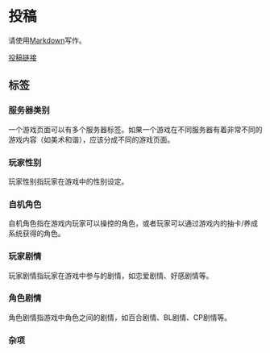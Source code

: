 # 投稿

请使用[Markdown](https://www.markdownguide.org/)写作。

[投稿链接](https://github.com/gachagamescape/gachagamescape.github.io/issues/new?assignees=&labels=%E6%96%B0%E6%B8%B8%E6%88%8F%E9%A1%B5%E9%9D%A2&projects=&template=%E6%96%B0%E6%B8%B8%E6%88%8F%E9%A1%B5%E9%9D%A2.md&title=)

## 标签
### 服务器类别 <Badge text="国服" type="info"/> <Badge text="国际服" type="info"/> <Badge text="台服" type="info"/> <Badge text="日服" type="info"/> <Badge text="韩服" type="info"/> <Badge text="美服" type="info"/>
一个游戏页面可以有多个服务器标签。如果一个游戏在不同服务器有着非常不同的游戏内容（如美术和谐），应该分成不同的游戏页面。

### 玩家性别 <Badge text="玩家性别不明" type="info"/>  <Badge text="仅男性玩家" type="tip"/> <Badge text="玩家性别可选" type="warning"/> <Badge text="仅女性玩家" type="danger"/>
玩家性别指玩家在游戏中的性别设定。

### 自机角色 <Badge text="仅女性自机角色" type="tip"/> <Badge text="含有男性自机角色" type="warning"/> <Badge text="仅男性自机角色" type="danger"/>
自机角色指在游戏内玩家可以操控的角色，或者玩家可以通过游戏内的抽卡/养成系统获得的角色。

### 玩家剧情 <Badge text="玩家不参与剧情" type="info"/> <Badge text="含有女性与玩家的好感剧情" type="tip"/> <Badge text="含有男性与玩家的好感剧情" type="danger"/>
玩家剧情指玩家在游戏中参与的剧情，如恋爱剧情、好感剧情等。

### 角色剧情 <Badge text="含有百合剧情" type="danger"/> <Badge text="含有CP剧情" type="danger"/> <Badge text="含有BL剧情" type="danger"/>
角色剧情指游戏中角色之间的剧情，如百合剧情、BL剧情、CP剧情等。

### 杂项 <Badge text="R18" type="tip"/> <Badge text="含有和谐" type="warning"/>